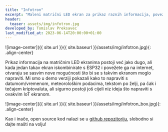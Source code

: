 ```yaml
---
title: "Infotron"
excerpt: "Maleni matrični LED ekran za prikaz raznih informacija, povezan na internet preko WiFi-a."
header:
  teaser: assets/img/infotron.jpg
developed_by: Tomislav Preksavec
last_modified_at: 2023-06-14T20:00:00+01:00
---
```


![image-center]({{ site.url }}{{ site.baseurl }}/assets/img/infotron.jpg){: .align-center}

Prikaz informacija na matričnim LED ekranima postoji već jako dugo, ali kada jedan takav ekran iskombinirate s ESP32 i povežete ga na internet, otvaraju se sasvim nove mogućnosti što bi se s takvim ekranom moglo napraviti. Mi smo u demo verziji pokazali kako to napraviti s datumom/vremenom, meteorološkim podacima, tekstom po želji, pa čak i tečajem kriptovaluta, ali sigurno postoji još cijeli niz ideja što napraviti s ovakvim IoT ekranom.

![image-center]({{ site.url }}{{ site.baseurl }}/assets/img/infotron_box.jpg){: .align-center}

Kao i inače, open source kod nalazi se u [github repozitoriju](https://github.com/mikrotron-zg/infotron), slobodno si dajte mašti na volju!